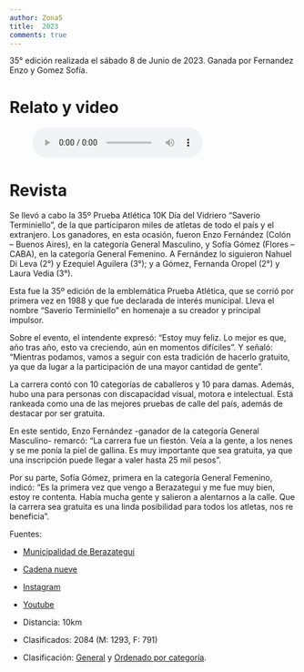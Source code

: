 ```yaml
---
author: Zona5
title:  2023
comments: true
---
```


35° edición realizada el sábado 8 de Junio de 2023. Ganada por Fernandez Enzo y Gomez Sofía. 

# Relato y video

<figure>
    <audio
        controls
        src="/assets/audio/relatos/2024.mp3">
            Your browser does not support the
            <code>audio</code> element.
    </audio>
</figure>


# Revista

Se llevó a cabo la 35º Prueba Atlética 10K Día del Vidriero “Saverio Terminiello”, de la que participaron miles de atletas de todo el país y el extranjero. 
Los ganadores, en esta ocasión, fueron Enzo Fernández (Colón – Buenos Aires), en la categoría General Masculino, y Sofía Gómez (Flores – CABA), en la categoría General Femenino. A Fernández lo siguieron Nahuel Di Leva (2°) y Ezequiel Aguilera (3°); y a Gómez, Fernanda Oropel (2°) y Laura Vedia (3°).

Esta fue la 35º edición de la emblemática Prueba Atlética, que se corrió por primera vez en 1988 y que fue declarada de interés municipal. Lleva el nombre “Saverio Terminiello” en homenaje a su creador y principal impulsor.

Sobre el evento, el intendente expresó: “Estoy muy feliz. Lo mejor es que, año tras año, esto va creciendo, aún en momentos difíciles”. Y señaló: “Mientras podamos, vamos a seguir con esta tradición de hacerlo gratuito, ya que da lugar a la participación de una mayor cantidad de gente”.

La carrera contó con 10 categorías de caballeros y 10 para damas. Además, hubo una para personas con discapacidad visual, motora e intelectual. Está rankeada como una de las mejores pruebas de calle del país, además de destacar por ser gratuita.

En este sentido, Enzo Fernández -ganador de la categoría General Masculino- remarcó: “La carrera fue un fiestón. Veía a la gente, a los nenes y se me ponía la piel de gallina. Es muy importante que sea gratuita, ya que una inscripción puede llegar a valer hasta 25 mil pesos”.

Por su parte, Sofía Gómez, primera en la categoría General Femenino, indicó: “Es la primera vez que vengo a Berazategui y me fue muy bien, estoy re contenta. Había mucha gente y salieron a alentarnos a la calle. Que la carrera sea gratuita es una linda posibilidad para todos los atletas, nos re beneficia”.

Fuentes:
* [Municipalidad de Berazategui](https://berazategui.gob.ar/noticias/miles-de-participantes-de-la-35o-prueba-atletica-10k-del-vidriero/)
* [Cadena nueve](https://www.cadenanueve.com/2024/06/08/nuevejulienses-en-la-35-edicion-de-los-10k-dia-del-vidriero-saverio-terminiello/)
* [Instagram](https://www.instagram.com/muniberazategui/reel/C7-a2lqxpjG/)
* [Youtube](https://www.youtube.com/watch?v=gZYe564S1aY)

* Distancia: 10km
* Clasificados: 2084 (M: 1293, F: 791)
* Clasificación: [General](/clasificacion/2024/2024.html) y [Ordenado por categoría](/clasificacion/2024/2024cat.html).